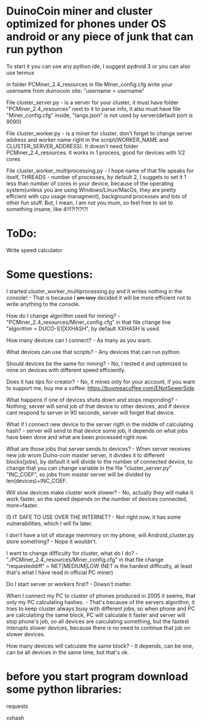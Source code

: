 # DuinoCoin miner and cluster optimized for phones under OS android or any piece of junk that can run python

To start it you can use any python ide, I suggest pydroid 3 or you can also use termux

in folder PCMiner_2.4_resources in file Miner_config.cfg write your username from duinocoin site: "username = username"

File cluster_server.py - is a server for your cluster, it must have folder "PCMiner_2.4_resources" next to it to parse info, it also must have file "Miner_config.cfg" inside, "langs.json" is not used by server(default port is 9090)

File cluster_worker.py - is a miner for cluster, don't forget to change server address and worker name right in the script(WORKER_NAME and CLUSTER_SERVER_ADDRESS). It doesn't need folder PCMiner_2.4_resources. it works in 1 process, good for devices with 1/2 cores

File cluster_worker_multiprocessing.py - I hope name of that file speaks for itself, THREADS - number of processes, by default 2, I suggets to set it 1 less than number of cores in your device, because of the operating system(unless you are using Windows/Linux/MacOs, they are pretty efficient with cpu usage managment), background processes and lots of other fun stuff. But, I mean, I am not you mum, so feel free to set to something insane, like 4!!!?!?!?!?!

# ToDo:

Write speed calculator

# Some questions:

I started cluster_worker_multiprocessing.py and it writes nothing in the console! - That is because I ~~am lasy~~ decided it will be more efficient not to write anything to the console.

How do I change algorithm used for mining? - "PCMiner_2.4_resources/Miner_config.cfg" in that file change line "algorithm = DUCO-S1|XXHASH", by default XXHASH is used.

How many devices can I connect? - As many as you want.

What devices can use that scripts? - Any devices that can run python.

Should devices be the same for mining? - No, I tested it and optimized to mine on devices with different speed efficiently.

Does it has tips for creator? - No, it mines only for your account, if you want to support me, buy me a coffee:                https://buymeacoffee.com/ENotSewerSide.

What happens if one of devices shuts down and stops responding? - Nothing, server will send job of that device to other devices, and if device cant respond to server in 90 seconds, server will forget that device.

What if I connect new device to the server rigth in the middle of calculating hash? - server will send to that device some job, it depends on what jobs have been done and what are been processed right now.

What are those jobs that server sends to devices? - When server receives new job wrom Duino-coin master server, it divides it to different blocks(jobs), by default it will divide to the number of connected device, to change that you can change variable in the file "cluster_server.py" "INC_COEF", so jobs from master server will be divided by len(devices)+INC_COEF.

Will slow devices make cluster work slower? - No, actually they will make it work faster, so the speed depends on the number of devices connected, more=faster.

IS IT SAFE TO USE OVER THE INTERNET? - Not right now, it has some vulnerabilities, which I will fix later.

I don't have a lot of storage memmory on my phone, will Android_cluster.py store something? - Nope it wouldn't.

I want to change difficulty for cluster, what do I do? - "./PCMiner_2.4_resources/Miner_config.cfg" in that file change "requesteddiff" = NET|MEDIUM|LOW (NET is the hardest difficulty, at least that's what I have read in official PC miner)

Do I start server or workers first? - Doesn't matter.

When I connect my PC to cluster of phones produced in 2005 it seems, that only my PC calculating hashes. - That's because of the servers algorithm, it tries to keep cluster always busy with different jobs, so when phone and PC are calculatiing the same block, PC will calculate it faster and server will stop phone's job, so all devices are calculating something, but the fastest interupts slower devices, because there is no need to continue that job on slower devices.

How many devices will calculate the same block? - It depends, can be one, can be all devices in the same time, but that's ok.

# before you start program download some python libraries:
  
  requests
  
  xxhash
  
